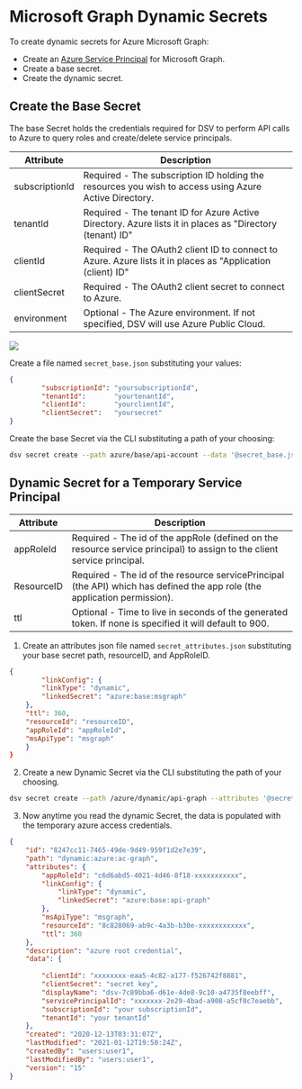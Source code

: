 [title]: # (Azure MS Graph Dynamic Secrets)
[tags]: # (DevOps Secrets Vault,DSV,)
[priority]: # (6250)

# Microsoft Graph Dynamic Secrets

To create dynamic secrets for Azure Microsoft Graph:

* Create an [Azure Service Principal](azure-sp.md) for Microsoft Graph.
* Create a base secret.
* Create the dynamic secret.

## Create the Base Secret

The base Secret holds the credentials required for DSV to perform API calls to Azure to query roles and create/delete service principals.   

| Attribute                 | Description                                                         |
| --------------            | ------------------------------                                      |
| subscriptionId              | Required - The subscription ID holding the resources you wish to access using Azure Active Directory.   |
| tenantId                    | Required - The tenant ID for Azure Active Directory. Azure lists it in places as "Directory (tenant) ID"                  |
| clientId                    |  Required - The OAuth2 client ID to connect to Azure. Azure lists it in places as "Application (client) ID" |
| clientSecret                |  Required - The OAuth2 client secret to connect to Azure.
| environment                 |  Optional - The Azure environment. If not specified, DSV will use Azure Public Cloud. |

![](./images/spacer.png)

Create a file named `secret_base.json` substituting your values:

```json
{
    	"subscriptionId": "yoursubscriptionId",
		"tenantId":       "yourtenantId",
		"clientId":       "yourclientId",
		"clientSecret":   "yoursecret"
}
```
Create the base Secret via the CLI substituting a path of your choosing:

```BASH
dsv secret create --path azure/base/api-account --data '@secret_base.json' --attributes '{"type": "azure"}' --desc "azure base credential"
```

## Dynamic Secret for a Temporary Service Principal 

| Attribute          | Description                                                         |
| --------------         | ------------------------------                               | 
| appRoleId                  | Required - The id of the appRole (defined on the resource service principal) to assign to the client service principal.      
| ResourceID                 | Required - The id of the resource servicePrincipal (the API) which has defined the app role (the application permission).
| ttl                       | Optional - Time to live in seconds of the generated token. If none is specified it will default to 900. |

1. Create an attributes json file named `secret_attributes.json` substituting your base secret path, resourceID, and AppRoleID.

```json
{
		"linkConfig": {
		"linkType": "dynamic",
		"linkedSecret": "azure:base:msgraph"
	},
	"ttl": 360,
	"resourceId": "resourceID",
	"appRoleId": "appRoleId",
	"msApiType": "msgraph"
    }
}

```
2. Create a new Dynamic Secret via the CLI substituting the path of your choosing.
 
```BASH
dsv secret create --path /azure/dynamic/api-graph --attributes '@secret_attributes.json' --desc "azure dynamic credential" 
```
3. Now anytime you read the dynamic Secret, the data is populated with the temporary azure access credentials.

```json
{
    "id": "8247cc11-7465-49de-9d49-959f1d2e7e39",
    "path": "dynamic:azure:ac-graph",
    "attributes": {
        "appRoleId": "c6d6abd5-4021-4d46-8f18-xxxxxxxxxxx",
        "linkConfig": {
            "linkType": "dynamic",
            "linkedSecret": "azure:base:api-graph"
        },
        "msApiType": "msgraph",
        "resourceId": "8c828069-ab9c-4a3b-b30e-xxxxxxxxxxxx",
        "ttl": 360
    },
    "description": "azure root credential",
    "data": {
       
        "clientId": "xxxxxxxx-eaa5-4c82-a177-f526742f8881",
        "clientSecret": "secret key",
        "displayName": "dsv-7c89bba6-d61e-4de8-9c10-a4735f8eebff",
        "servicePrincipalId": "xxxxxxx-2e29-4bad-a908-a5cf0c7eaebb",
        "subscriptionId": "your subscriptionId",
        "tenantId": "your tenantId"
    },
    "created": "2020-12-13T03:31:07Z",
    "lastModified": "2021-01-12T19:50:24Z",
    "createdBy": "users:user1",
    "lastModifiedBy": "users:user1",
    "version": "15"
}
```
